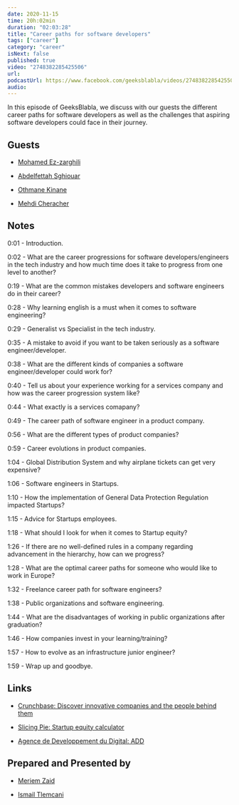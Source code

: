 ```yaml
---
date: 2020-11-15
time: 20h:02min
duration: "02:03:28"
title: "Career paths for software developers"
tags: ["career"]
category: "career"
isNext: false
published: true
video: "2748382285425506"
url:
podcastUrl: https://www.facebook.com/geeksblabla/videos/2748382285425506
audio:
---
```


In this episode of GeeksBlabla, we discuss with our guests the different career paths for software developers as well as the challenges that aspiring software developers could face in their journey.

## Guests

- [Mohamed Ez-zarghili](https://www.facebook.com/mohamed.ezzarghili)

- [Abdelfettah Sghiouar](https://twitter.com/boredabdel)

- [Othmane Kinane](https://www.facebook.com/o.kinane/)

- [Mehdi Cheracher](https://twitter.com/Mehdi_Cheracher)

## Notes

0:01 - Introduction.

0:02 - What are the career progressions for software developers/engineers in the tech industry and how much time does it take to progress from one level to another?

0:19 - What are the common mistakes developers and software engineers do in their career?

0:28 - Why learning english is a must when it comes to software engineering?

0:29 - Generalist vs Specialist in the tech industry.

0:35 - A mistake to avoid if you want to be taken seriously as a software engineer/developer.

0:38 - What are the different kinds of companies a software engineer/developer could work for?

0:40 - Tell us about your experience working for a services company and how was the career progression system like?

0:44 - What exactly is a services comapany?

0:49 - The career path of software engineer in a product company.

0:56 - What are the different types of product companies?

0:59 - Career evolutions in product companies.

1:04 - Global Distribution System and why airplane tickets can get very expensive?

1:06 - Software engineers in Startups.

1:10 - How the implementation of General Data Protection Regulation impacted Startups?

1:15 - Advice for Startups employees.

1:18 - What should I look for when it comes to Startup equity?

1:26 - If there are no well-defined rules in a company regarding advancement in the hierarchy, how can we progress?

1:28 - What are the optimal career paths for someone who would like to work in Europe?

1:32 - Freelance career path for software engineers?

1:38 - Public organizations and software engineering.

1:44 - What are the disadvantages of working in public organizations after graduation?

1:46 - How companies invest in your learning/training?

1:57 - How to evolve as an infrastructure junior engineer?

1:59 - Wrap up and goodbye.

## Links

- [Crunchbase: Discover innovative companies and the people behind them](https://www.crunchbase.com/)

- [Slicing Pie: Startup equity calculator](https://slicingpie.com/)

- [Agence de Developpement du Digital: ADD](https://www.add.gov.ma/)

## Prepared and Presented by

- [Meriem Zaid](https://www.facebook.com/MeriemZaid)

- [Ismail Tlemcani](https://www.linkedin.com/in/ismailtlemcani)
